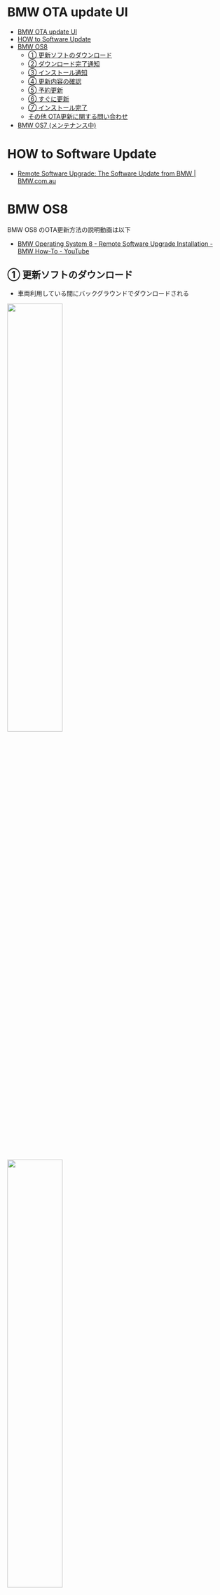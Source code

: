 # BMW OTA update UI


<!-- @import "[TOC]" {cmd="toc" depthFrom=1 depthTo=6 orderedList=false} -->

<!-- code_chunk_output -->

- [BMW OTA update UI](#bmw-ota-update-ui)
- [HOW to Software Update](#how-to-software-update)
- [BMW OS8](#bmw-os8)
  - [① 更新ソフトのダウンロード](#-更新ソフトのダウンロード)
  - [② ダウンロード完了通知](#-ダウンロード完了通知)
  - [③ インストール通知](#-インストール通知)
  - [④ 更新内容の確認](#-更新内容の確認)
  - [⑤ 予約更新](#-予約更新)
  - [⑥ すぐに更新](#-すぐに更新)
  - [⑦ インストール完了](#-インストール完了)
  - [その他 OTA更新に関する問い合わせ](#その他-ota更新に関する問い合わせ)
- [BMW OS7 (メンテナンス中)](#bmw-os7-メンテナンス中)

<!-- /code_chunk_output -->

# HOW to Software Update

- [Remote Software Upgrade: The Software Update from BMW | BMW.com.au](https://www.bmw.com/en-au/offers-and-services/bmw-digital-services-and-connectivity/remote-software-upgrade.html)

#  BMW OS8 

BMW OS8 のOTA更新方法の説明動画は以下
- [BMW Operating System 8 - Remote Software Upgrade Installation - BMW How-To - YouTube](https://www.youtube.com/watch?v=mME39cwPUHM)

## ① 更新ソフトのダウンロード 
- 車両利用している間にバックグラウンドでダウンロードされる
<img src="./image/UI/bmw-ota-ui-022.png" width=50%>
<img src="./image/UI/bmw-ota-ui-001.png" width=50%>

## ② ダウンロード完了通知
- ダウンロードの完了がMyBMWアプリに通知
<img src="./image/UI/bmw-ota-ui-002.png" width=50%>
<img src="./image/UI/bmw-ota-ui-004.png" width=50%>

## ③ インストール通知
- ダウンロード完了後、車両を停止するとイントールを確認するメッセージが表示される
<img src="./image/UI/bmw-ota-ui-005.png" width=50%>
<img src="./image/UI/bmw-ota-ui-006.png" width=50%>

## ④ 更新内容の確認
- 更新内容を確認する場合は`"Info on version xxxx"`を選択
<img src="./image/UI/bmw-ota-ui-007.png" width=50%>
<img src="./image/UI/bmw-ota-ui-008.png" width=50%>

## ⑤ 予約更新
- すぐにインストールしない場合は、時間指定で予約が可能
- インストール中（約20分）は車両が利用できなくなる
<img src="./image/UI/bmw-ota-ui-009.png" width=50%>
<img src="./image/UI/bmw-ota-ui-010.png" width=50%>
<img src="./image/UI/bmw-ota-ui-011.png" width=50%>

## ⑥ すぐに更新
- `"Start upgrade now"`を選択
  <img src="./image/UI/bmw-ota-ui-012.png" width=50%>
- 安全な場所に駐車し、`"OK, vehicle os parked sagety"`を選択
  <img src="./image/UI/bmw-ota-ui-013.png" width=50%>
- `"Start upgrade now"`を選択
  <img src="./image/UI/bmw-ota-ui-014.png" width=50%>
- インストールの注意事項が全て整っているかチェック
  <img src="./image/UI/bmw-ota-ui-015.png" width=50%>
- 全てのチェックがOKになると、10秒後に更新が始まる
（ここでやっぱりとめたいときは`"Perform upgrade later"`を選択する）
<img src="./image/UI/bmw-ota-ui-016.png" width=50%>

## ⑦ インストール完了
- MyBMWアプリに更新完了通知
- 走行前に車両のコントロールディスプレイにも表示される
<img src="./image/UI/bmw-ota-ui-017.png" width=50%>
<img src="./image/UI/bmw-ota-ui-018.png" width=50%>

## その他 OTA更新に関する問い合わせ
- オペレータに接続し問い合わせ可能
- `"BMW Assistance APP"` > `"BMW Customer Support"`
<img src="./image/UI/bmw-ota-ui-019.png" width=50%>
<img src="./image/UI/bmw-ota-ui-020.png" width=50%>
<img src="./image/UI/bmw-ota-ui-021.png" width=50%>

<br>

---

#  BMW OS7 (メンテナンス中)